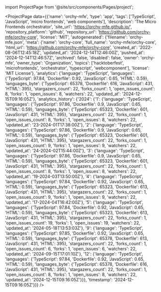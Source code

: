
import ProjectPage from '@site/src/components/Pages/project';

<ProjectPage
    data={{'name': 'orchy-mfe', 'type': 'app', 'tags': ['TypeScript', 'JavaScript', 'micro frontends', 'web components'], 'description': 'The Micro Frontends orchestrator', 'site_url': 'https://orchy-mfe.github.io/', 'repository_platform': 'github', 'repository_url': 'https://github.com/orchy-mfe/orchy-core', 'license': 'MIT', 'autogenerated': {'filename': 'orchy-mfe.json', 'meta': {'name': 'orchy-core', 'full_name': 'orchy-mfe/orchy-core', 'html_url': 'https://github.com/orchy-mfe/orchy-core', 'created_at': '2022-08-06T12:45:18Z', 'updated_at': '2024-12-14T12:46:00Z', 'pushed_at': '2024-12-14T12:46:57Z', 'archived': false, 'disabled': false, 'owner': 'orchy-mfe', 'owner_type': 'Organization', 'topics': ['hacktoberfest', 'microfrontends', 'orchestrator', 'typescript', 'webcomponent'], 'license': 'MIT License'}, 'analytics': {'language': 'TypeScript', 'languages': {'TypeScript': 97.84, 'Dockerfile': 0.92, 'JavaScript': 0.65, 'HTML': 0.59}, 'languages_byte': {'TypeScript': 65378, 'Dockerfile': 616, 'JavaScript': 431, 'HTML': 395}, 'stargazers_count': 22, 'forks_count': 1, 'open_issues_count': 8, 'forks': 1, 'open_issues': 8, 'watchers': 22, 'updated_at': '2024-12-15T09:16:05Z'}, 'analytics_history': {'2024': {'1': {'language': 'TypeScript', 'languages': {'TypeScript': 97.86, 'Dockerfile': 0.9, 'JavaScript': 0.65, 'HTML': 0.59}, 'languages_byte': {'TypeScript': 65323, 'Dockerfile': 601, 'JavaScript': 431, 'HTML': 395}, 'stargazers_count': 22, 'forks_count': 1, 'open_issues_count': 8, 'forks': 1, 'open_issues': 8, 'watchers': 22, 'updated_at': '23-2024-01T17:38:00Z'}, '2': {'language': 'TypeScript', 'languages': {'TypeScript': 97.86, 'Dockerfile': 0.9, 'JavaScript': 0.65, 'HTML': 0.59}, 'languages_byte': {'TypeScript': 65323, 'Dockerfile': 601, 'JavaScript': 431, 'HTML': 395}, 'stargazers_count': 22, 'forks_count': 1, 'open_issues_count': 9, 'forks': 1, 'open_issues': 9, 'watchers': 22, 'updated_at': '24-2024-02T15:44:00Z'}, '3': {'language': 'TypeScript', 'languages': {'TypeScript': 97.86, 'Dockerfile': 0.9, 'JavaScript': 0.65, 'HTML': 0.59}, 'languages_byte': {'TypeScript': 65323, 'Dockerfile': 601, 'JavaScript': 431, 'HTML': 395}, 'stargazers_count': 22, 'forks_count': 1, 'open_issues_count': 8, 'forks': 1, 'open_issues': 8, 'watchers': 22, 'updated_at': '19-2024-03T13:50:00Z'}, '4': {'language': 'TypeScript', 'languages': {'TypeScript': 97.84, 'Dockerfile': 0.92, 'JavaScript': 0.65, 'HTML': 0.59}, 'languages_byte': {'TypeScript': 65323, 'Dockerfile': 613, 'JavaScript': 431, 'HTML': 395}, 'stargazers_count': 22, 'forks_count': 1, 'open_issues_count': 9, 'forks': 1, 'open_issues': 9, 'watchers': 22, 'updated_at': '17-2024-04T16:42:00Z'}, '5': {'language': 'TypeScript', 'languages': {'TypeScript': 97.84, 'Dockerfile': 0.92, 'JavaScript': 0.65, 'HTML': 0.59}, 'languages_byte': {'TypeScript': 65323, 'Dockerfile': 613, 'JavaScript': 431, 'HTML': 395}, 'stargazers_count': 22, 'forks_count': 1, 'open_issues_count': 19, 'forks': 1, 'open_issues': 19, 'watchers': 22, 'updated_at': '2024-05-18T13:53:03Z'}, '9': {'language': 'TypeScript', 'languages': {'TypeScript': 97.85, 'Dockerfile': 0.92, 'JavaScript': 0.65, 'HTML': 0.59}, 'languages_byte': {'TypeScript': 65378, 'Dockerfile': 613, 'JavaScript': 431, 'HTML': 395}, 'stargazers_count': 22, 'forks_count': 1, 'open_issues_count': 6, 'forks': 1, 'open_issues': 6, 'watchers': 22, 'updated_at': '2024-09-15T17:01:10Z'}, '12': {'language': 'TypeScript', 'languages': {'TypeScript': 97.84, 'Dockerfile': 0.92, 'JavaScript': 0.65, 'HTML': 0.59}, 'languages_byte': {'TypeScript': 65378, 'Dockerfile': 616, 'JavaScript': 431, 'HTML': 395}, 'stargazers_count': 22, 'forks_count': 1, 'open_issues_count': 8, 'forks': 1, 'open_issues': 8, 'watchers': 22, 'updated_at': '2024-12-15T09:16:05Z'}}}, 'timestamp': '2024-12-15T09:16:05Z'}}}
/>
